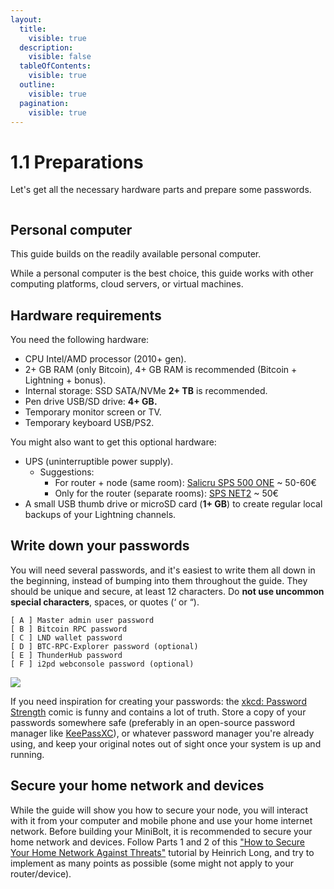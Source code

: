 ```yaml
---
layout:
  title:
    visible: true
  description:
    visible: false
  tableOfContents:
    visible: true
  outline:
    visible: true
  pagination:
    visible: true
---
```


# 1.1 Preparations

Let's get all the necessary hardware parts and prepare some passwords.

<figure><img src="../.gitbook/assets/Starting_MiniBolt.gif" alt=""><figcaption></figcaption></figure>

## Personal computer

This guide builds on the readily available personal computer.

While a personal computer is the best choice, this guide works with other computing platforms, cloud servers, or virtual machines.

## Hardware requirements

You need the following hardware:

* CPU Intel/AMD processor (2010+ gen).
* 2+ GB RAM (only Bitcoin), 4+ GB RAM is recommended (Bitcoin + Lightning + bonus).
* Internal storage: SSD SATA/NVMe **2+ TB** is recommended.
* Pen drive USB/SD drive: **4+ GB.**
* Temporary monitor screen or TV.
* Temporary keyboard USB/PS2.

You might also want to get this optional hardware:

* UPS (uninterruptible power supply).
  * Suggestions:
    * For router + node (same room): [Salicru SPS 500 ONE](https://www.salicru.com/gb-en/sps-one-1.html) \~ 50-60€
    * Only for the router (separate rooms): [SPS NET2](https://www.salicru.com/gb-en/sps-net2-1.html) \~ 50€
* A small USB thumb drive or microSD card (**1+ GB**) to create regular local backups of your Lightning channels.

## Write down your passwords

You will need several passwords, and it's easiest to write them all down in the beginning, instead of bumping into them throughout the guide. They should be unique and secure, at least 12 characters. Do **not use uncommon special characters**, spaces, or quotes (‘ or “).

```
[ A ] Master admin user password
[ B ] Bitcoin RPC password
[ C ] LND wallet password
[ D ] BTC-RPC-Explorer password (optional)
[ E ] ThunderHub password
[ F ] i2pd webconsole password (optional)
```

![](../.gitbook/assets/password_strength.png)

If you need inspiration for creating your passwords: the [xkcd: Password Strength](https://xkcd.com/936/) comic is funny and contains a lot of truth. Store a copy of your passwords somewhere safe (preferably in an open-source password manager like [KeePassXC](https://keepassxc.org/)), or whatever password manager you're already using, and keep your original notes out of sight once your system is up and running.

## Secure your home network and devices

While the guide will show you how to secure your node, you will interact with it from your computer and mobile phone and use your home internet network. Before building your MiniBolt, it is recommended to secure your home network and devices. Follow Parts 1 and 2 of this ["How to Secure Your Home Network Against Threats"](https://restoreprivacy.com/secure-home-network/) tutorial by Heinrich Long, and try to implement as many points as possible (some might not apply to your router/device).
